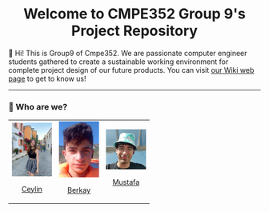 <h1 align = "center"> Welcome to CMPE352 Group 9's Project Repository </h1> 
💭 Hi! This is Group9 of Cmpe352. We are passionate computer engineer students gathered to create a sustainable working environment for complete project design of our future products. You can visit <a href = "https://github.com/bounswe/bounswe2024group9/wiki" target = "_blank">our Wiki web page</a> to get to know us!
<br>
<hr>
<h3> 🚀  Who are we? </h3> 
<table>
  <tr>
    <td align = "center">
      <img src = "./Photos/CeylinB.jpeg" width = 80px>
      <p align = "center"> <a href = "https://github.com/bounswe/bounswe2024group9/wiki/Ceylin-Gebes#introduction" target = "_blank">Ceylin</a></p>
    </td>
    <td align = "center">
      <img src = "./Photos/BerkayB2.jpeg" width = 80px>
      <p align = "center"><a href = "https://github.com/bounswe/bounswe2024group9/wiki/Muhammet-Berkay-Keskin#introduction" target = "_blank">Berkay</a></p>
    </td>
    <td align = "center">
      <img src = "./Photos/MustafaB.jpeg" width = 80px>
      <p align = "center"><a href = "https://github.com/bounswe/bounswe2024group9/wiki/Mustafa-Atak#who-am-i-for-real" target = "_blank">Mustafa</a></p>
    </td>
    
  </tr>
  
</table>
